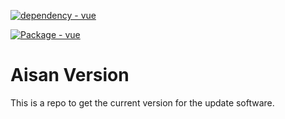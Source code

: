 [![dependency - vue](https://img.shields.io/badge/dependency-vue-blue?logo=vue.js&logoColor=white)](https://www.npmjs.com/package/vue)

[![Package - vue](https://img.shields.io/github/package-json/dependency-version/V-o-x-a-r-y/Aizan/vue?logo=vue.js&logoColor=white&color=blue)](https://www.npmjs.com/package/vue)
# Aisan Version

This is a repo to get the current version for the update software.
